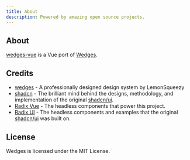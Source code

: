 ```yaml
---
title: About
description: Powered by amazing open source projects.
---
```


## About

[wedges-vue](https://github.com/raymondmuller/wedges-vue) is a Vue port of [Wedges](https://www.lemonsqueezy.com/wedges).

## Credits

- [wedges](https://www.lemonsqueezy.com/wedges) - A professionally designed design system by LemonSqueezy
- [shadcn](https://twitter.com/shadcn) - The brilliant mind behind the designs, methodology, and implementation of the original [shadcn/ui](https://ui.shadcn.com).
- [Radix Vue](https://radix-vue.com) - The headless components that power this project.
- [Radix UI](https://radix-ui.com) - The headless components and examples that the original [shadcn/ui](https://ui.shadcn.com) was built on.

## License
Wedges is licensed under the MIT License.
